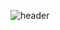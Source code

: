 <!--![header](https://capsule-render.vercel.app/api?type=soft&color=auto&height=300&section=header&text=Hello!%20😆&fontSize=90) -->
![header](https://capsule-render.vercel.app/api?type=transparent&color=gradient&height=300&section=header&text=Welcome%20to%20codky's%20Github&fontSize=50)
<!-- [![Anurag's GitHub stats](https://github-readme-stats.vercel.app/api?username=codky)](https://github.com/codky/github-readme-stats) -->
<!-- ![Anurag's GitHub stats](https://github-readme-stats.vercel.app/api?username=codky&show_icons=true&theme=tokyonight) -->

<!-- [![Solved.ac tier](http://mazassumnida.wtf/api/v2/generate_badge?boj=minstones)](https://solved.ac/minstones/) -->

<!--
**codky/codky** is a ✨ _special_ ✨ repository because its `README.md` (this file) appears on your GitHub profile.

Here are some ideas to get you started:

- 🔭 I’m currently working on ...
- 🌱 I’m currently learning ...
- 👯 I’m looking to collaborate on ...
- 🤔 I’m looking for help with ...
- 💬 Ask me about ...
- 📫 How to reach me: ...
- 😄 Pronouns: ...
- ⚡ Fun fact: ...
-->
<!--Hello! 😆 -->


<!--
<a href="https://www.gitanimals.org/en_US?utm_medium=image&utm_source=codky&utm_content=line">
  <img
    src="https://render.gitanimals.org/lines/codky?pet-id=648431514180383341"
    width="600"
    height="120"
  />
</a>
-->
  
  
  
